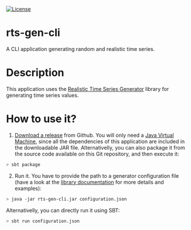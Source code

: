 [![License](http://img.shields.io/:license-Apache%202-red.svg)](http://www.apache.org/licenses/LICENSE-2.0.txt)

# rts-gen-cli
A CLI application generating random and realistic time series.

# Description

This application uses the [Realistic Time Series Generator](https://github.com/cetic/rts-gen) library for generating time series values. 

# How to use it?

1. [Download a release](https://github.com/cetic/rts-gen-cli/releases) from Github. You will only need a [Java Virtual Machine](https://java.com), since all the dependencies of this application are included in the downloadable JAR file. Alternativelly, you can also package it from the source code available on this Git repository, and then execute it: 

```bash
> sbt package
```

2. Run it. You have to provide the path to a generator configuration file (have a look at the [library documentation](http://rts-gen.readthedocs.io/en/master/) for more details and examples):

```bash
> java -jar rts-gen-cli.jar configuration.json
```

Alternativelly, you can directly run it using SBT:

```bash
> sbt run configuration.json
```

